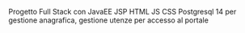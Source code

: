 Progetto Full Stack con JavaEE JSP HTML JS CSS Postgresql 14 per gestione anagrafica, gestione utenze per accesso al portale
